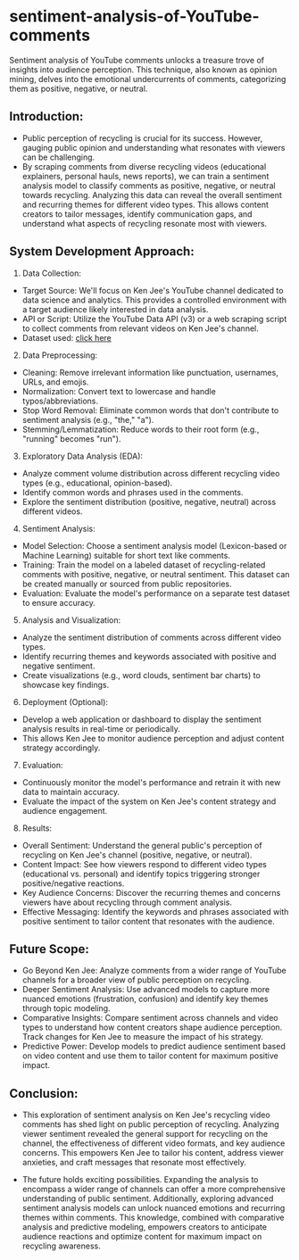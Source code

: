 # sentiment-analysis-of-YouTube-comments
Sentiment analysis of YouTube comments unlocks a treasure trove of insights into audience perception. This technique, also known as opinion mining, delves into the emotional undercurrents of comments, categorizing them as positive, negative, or neutral.

## Introduction:
* Public perception of recycling is crucial for its success. However, gauging public opinion and understanding what resonates with viewers can be challenging. 
* By scraping comments from diverse recycling videos (educational explainers, personal hauls, news reports), we can train a sentiment analysis model to classify comments as positive, negative, or neutral towards recycling. Analyzing this data can reveal the overall sentiment and recurring themes for different video types. This allows content creators to tailor messages, identify communication gaps, and understand what aspects of recycling resonate most with viewers.

## System Development Approach:
1. Data Collection:
* Target Source: We'll focus on Ken Jee's YouTube channel dedicated to data science and analytics. This provides a controlled environment with a target audience likely interested in data analysis.
* API or Script: Utilize the YouTube Data API (v3) or a web scraping script to collect comments from relevant videos on Ken Jee's channel.
* Dataset used: [click here](data_set/ "Dataset used title")
2. Data Preprocessing:
* Cleaning: Remove irrelevant information like punctuation, usernames, URLs, and emojis.
* Normalization: Convert text to lowercase and handle typos/abbreviations.
* Stop Word Removal: Eliminate common words that don't contribute to sentiment analysis (e.g., "the," "a").
* Stemming/Lemmatization: Reduce words to their root form (e.g., "running" becomes "run").
3. Exploratory Data Analysis (EDA):
* Analyze comment volume distribution across different recycling video types (e.g., educational, opinion-based).
* Identify common words and phrases used in the comments.
* Explore the sentiment distribution (positive, negative, neutral) across different videos.
4. Sentiment Analysis:
* Model Selection: Choose a sentiment analysis model (Lexicon-based or Machine Learning) suitable for short text like comments.
* Training: Train the model on a labeled dataset of recycling-related comments with positive, negative, or neutral sentiment. This dataset can be created manually or sourced from public repositories.
* Evaluation: Evaluate the model's performance on a separate test dataset to ensure accuracy.
5. Analysis and Visualization:
* Analyze the sentiment distribution of comments across different video types.
* Identify recurring themes and keywords associated with positive and negative sentiment.
* Create visualizations (e.g., word clouds, sentiment bar charts) to showcase key findings.
6. Deployment (Optional):
* Develop a web application or dashboard to display the sentiment analysis results in real-time or periodically.
* This allows Ken Jee to monitor audience perception and adjust content strategy accordingly.
7. Evaluation:
* Continuously monitor the model's performance and retrain it with new data to maintain accuracy.
* Evaluate the impact of the system on Ken Jee's content strategy and audience engagement.
8. Results:
* Overall Sentiment: Understand the general public's perception of recycling on Ken Jee's channel (positive, negative, or neutral).
* Content Impact: See how viewers respond to different video types (educational vs. personal) and identify topics triggering stronger positive/negative reactions.
* Key Audience Concerns: Discover the recurring themes and concerns viewers have about recycling through comment analysis.
* Effective Messaging: Identify the keywords and phrases associated with positive sentiment to tailor content that resonates with the audience.

## Future Scope:
* Go Beyond Ken Jee: Analyze comments from a wider range of YouTube channels for a broader view of public perception on recycling.
* Deeper Sentiment Analysis: Use advanced models to capture more nuanced emotions (frustration, confusion) and identify key themes through topic modeling.
* Comparative Insights: Compare sentiment across channels and video types to understand how content creators shape audience perception. Track changes for Ken Jee to measure the impact of his strategy.
* Predictive Power: Develop models to predict audience sentiment based on video content and use them to tailor content for maximum positive impact.

## Conclusion:
* This exploration of sentiment analysis on Ken Jee's recycling video comments has shed light on public perception of recycling. Analyzing viewer sentiment revealed the general support for recycling on the channel, the effectiveness of different video formats, and key audience concerns. This empowers Ken Jee to tailor his content, address viewer anxieties, and craft messages that resonate most effectively.

* The future holds exciting possibilities. Expanding the analysis to encompass a wider range of channels can offer a more comprehensive understanding of public sentiment. Additionally, exploring advanced sentiment analysis models can unlock nuanced emotions and recurring themes within comments. This knowledge, combined with comparative analysis and predictive modeling, empowers creators to anticipate audience reactions and optimize content for maximum impact on recycling awareness.

